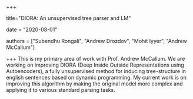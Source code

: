 +++

title="DIORA: An unsupervised tree parser and LM"

date = "2020-08-01"

authors = ["Subendhu Rongali", "Andrew Drozdov", "Mohit Iyyer", "Andrew McCallum"]

+++
This is my primary area of work with Prof. Andrew McCallum. We are working on improving DIORA (Deep Inside Outside Representations using Autoencoders), a fully unsupervised method for inducing tree-structure in english sentences based on dynamic programming. My current work is on improving this algorithm by making the original model more complex and applying it to various standard parsing tasks.
